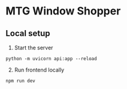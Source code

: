 # MTG Window Shopper

## Local setup

1. Start the server 

`python -m uvicorn api:app --reload`

2. Run frontend locally

`npm run dev`
